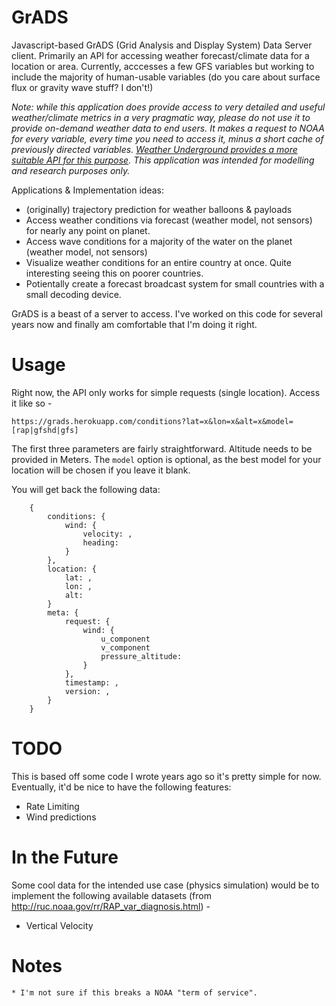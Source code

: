 # GrADS

Javascript-based GrADS (Grid Analysis and Display System) Data Server client. Primarily an API for accessing weather forecast/climate data for a location or area. Currently, acccesses a few GFS variables but working to include the majority of human-usable variables (do you care about surface flux or gravity wave stuff? I don't!)

_Note: while this application does provide access to very detailed and useful weather/climate metrics in a very pragmatic way, please do not use it to provide on-demand weather data to end users. It makes a request to NOAA for every variable, every time you need to access it, minus a short cache of previously directed variables. [Weather Underground provides a more suitable API for this purpose](http://www.wunderground.com/weather/api/). This application was intended for modelling and research purposes only._

Applications & Implementation ideas:

* (originally) trajectory prediction for weather balloons & payloads
* Access weather conditions via forecast (weather model, not sensors) for nearly any point on planet.
* Access wave conditions for a majority of the water on the planet (weather model, not sensors)
* Visualize weather conditions for an entire country at once. Quite interesting seeing this on poorer countries.
* Potientally create a forecast broadcast system for small countries with a small decoding device.

GrADS is a beast of a server to access. I've worked on this code for several years now and finally am comfortable that I'm doing it right. 

# Usage
Right now, the API only works for simple requests (single location). Access it like so -

    https://grads.herokuapp.com/conditions?lat=x&lon=x&alt=x&model=[rap|gfshd|gfs]

The first three parameters are fairly straightforward. Altitude needs to be provided in Meters. The `model` option is optional, as the best model for your location will be chosen if you leave it blank.

You will get back the following data:

```
    {
        conditions: {
            wind: {
                velocity: ,
                heading:
            }
        },
        location: {
            lat: ,
            lon: ,
            alt:
        }
        meta: {
            request: {
                wind: {
                    u_component
                    v_component
                    pressure_altitude:
                }
            },
            timestamp: ,
            version: ,
        }
    }
```


# TODO
This is based off some code I wrote years ago so it's pretty simple for now. Eventually, it'd be nice to have the following features:

* Rate Limiting
* Wind predictions

# In the Future
Some cool data for the intended use case (physics simulation) would be to implement the following available datasets (from http://ruc.noaa.gov/rr/RAP_var_diagnosis.html) -

* Vertical Velocity

# Notes
    * I'm not sure if this breaks a NOAA "term of service".
